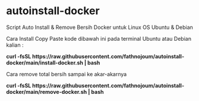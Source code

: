 # autoinstall-docker
Script Auto Install & Remove Bersih Docker untuk Linux OS Ubuntu & Debian

Cara Install
Copy Paste kode dibawah ini pada terminal Ubuntu atau Debian kalian :
<p><b>curl -fsSL https://raw.githubusercontent.com/fathnojoum/autoinstall-docker/main/install-docker.sh | bash</b></p>

Cara remove total bersih sampai ke akar-akarnya
<p><b>curl -fsSL https://raw.githubusercontent.com/fathnojoum/autoinstall-docker/main/remove-docker.sh | bash</b></p>
